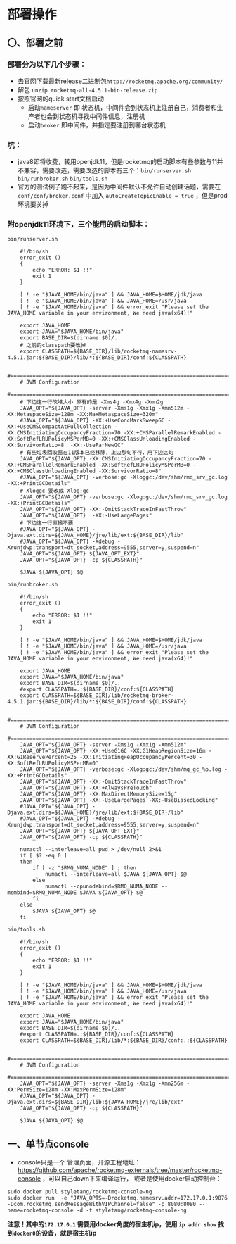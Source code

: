 # 部署操作

## 〇、部署之前
### 部署分为以下几个步骤：
* 去官网下载最新release二进制包```http://rocketmq.apache.org/community/```
* 解包 ```unzip rocketmq-all-4.5.1-bin-release.zip```
* 按照官网的quick start文档启动
    * 启动```nameserver``` 即 状态机，中间件会到状态机上注册自己，消费者和生产者也会到状态机寻找中间件信息，注册机
    * 启动```broker``` 即中间件，并指定要注册到哪台状态机

### 坑：
* java8即将收费，转用openjdk11，但是rocketmq的启动脚本有些参数与11并不兼容，需要改造，需要改造的脚本有三个：```bin/runserver.sh``` ```bin/runbroker.sh``` ```bin/tools.sh```
* 官方的测试例子跑不起来，是因为中间件默认不允许自动创建话题，需要在```conf/conf/broker.conf``` 中加入 ```autoCreateTopicEnable = true``` ，但是prod环境要关掉
### 附openjdk11环境下，三个能用的启动脚本：
```bin/runserver.sh```
```shell
    #!/bin/sh
    error_exit ()
    {
        echo "ERROR: $1 !!"
        exit 1
    }
    
    [ ! -e "$JAVA_HOME/bin/java" ] && JAVA_HOME=$HOME/jdk/java
    [ ! -e "$JAVA_HOME/bin/java" ] && JAVA_HOME=/usr/java
    [ ! -e "$JAVA_HOME/bin/java" ] && error_exit "Please set the JAVA_HOME variable in your environment, We need java(x64)!"
    
    export JAVA_HOME
    export JAVA="$JAVA_HOME/bin/java"
    export BASE_DIR=$(dirname $0)/..
    # 之前的classpath要改掉
    export CLASSPATH=${BASE_DIR}/lib/rocketmq-namesrv-4.5.1.jar:${BASE_DIR}/lib/*:${BASE_DIR}/conf:${CLASSPATH}
    
    #===========================================================================================
    # JVM Configuration
    #===========================================================================================
    # 下边这一行改堆大小 原有的是 -Xms4g -Xmx4g -Xmn2g
    JAVA_OPT="${JAVA_OPT} -server -Xms1g -Xmx1g -Xmn512m -XX:MetaspaceSize=128m -XX:MaxMetaspaceSize=320m"
    #JAVA_OPT="${JAVA_OPT} -XX:+UseConcMarkSweepGC -XX:+UseCMSCompactAtFullCollection -XX:CMSInitiatingOccupancyFraction=70 -XX:+CMSParallelRemarkEnabled -XX:SoftRefLRUPolicyMSPerMB=0 -XX:+CMSClassUnloadingEnabled -XX:SurvivorRatio=8  -XX:-UseParNewGC"
    # 有些垃圾回收器在11版本已经移除，上边那句不行，用下边这句
    JAVA_OPT="${JAVA_OPT} -XX:CMSInitiatingOccupancyFraction=70 -XX:+CMSParallelRemarkEnabled -XX:SoftRefLRUPolicyMSPerMB=0 -XX:+CMSClassUnloadingEnabled -XX:SurvivorRatio=8"
    #JAVA_OPT="${JAVA_OPT} -verbose:gc -Xloggc:/dev/shm/rmq_srv_gc.log -XX:+PrintGCDetails"
    # Xloggc 要改成 Xlog:gc
    JAVA_OPT="${JAVA_OPT} -verbose:gc -Xlog:gc:/dev/shm/rmq_srv_gc.log -XX:+PrintGCDetails"
    JAVA_OPT="${JAVA_OPT} -XX:-OmitStackTraceInFastThrow"
    JAVA_OPT="${JAVA_OPT}  -XX:-UseLargePages"
    # 下边这一行直接不要
    #JAVA_OPT="${JAVA_OPT} -Djava.ext.dirs=${JAVA_HOME}/jre/lib/ext:${BASE_DIR}/lib"
    #JAVA_OPT="${JAVA_OPT} -Xdebug -Xrunjdwp:transport=dt_socket,address=9555,server=y,suspend=n"
    JAVA_OPT="${JAVA_OPT} ${JAVA_OPT_EXT}"
    JAVA_OPT="${JAVA_OPT} -cp ${CLASSPATH}"
    
    $JAVA ${JAVA_OPT} $@
```
```bin/runbroker.sh```
```shell
    #!/bin/sh
    error_exit ()
    {
        echo "ERROR: $1 !!"
        exit 1
    }
    
    [ ! -e "$JAVA_HOME/bin/java" ] && JAVA_HOME=$HOME/jdk/java
    [ ! -e "$JAVA_HOME/bin/java" ] && JAVA_HOME=/usr/java
    [ ! -e "$JAVA_HOME/bin/java" ] && error_exit "Please set the JAVA_HOME variable in your environment, We need java(x64)!"
    
    export JAVA_HOME
    export JAVA="$JAVA_HOME/bin/java"
    export BASE_DIR=$(dirname $0)/..
    #export CLASSPATH=.:${BASE_DIR}/conf:${CLASSPATH}
    export CLASSPATH=${BASE_DIR}/lib/rocketmq-broker-4.5.1.jar:${BASE_DIR}/lib/*:${BASE_DIR}/conf:${CLASSPATH}
    
    #===========================================================================================
    # JVM Configuration
    #===========================================================================================
    JAVA_OPT="${JAVA_OPT} -server -Xms1g -Xmx1g -Xmn512m"
    JAVA_OPT="${JAVA_OPT} -XX:+UseG1GC -XX:G1HeapRegionSize=16m -XX:G1ReservePercent=25 -XX:InitiatingHeapOccupancyPercent=30 -XX:SoftRefLRUPolicyMSPerMB=0"
    JAVA_OPT="${JAVA_OPT} -verbose:gc -Xlog:gc:/dev/shm/mq_gc_%p.log -XX:+PrintGCDetails"
    JAVA_OPT="${JAVA_OPT} -XX:-OmitStackTraceInFastThrow"
    JAVA_OPT="${JAVA_OPT} -XX:+AlwaysPreTouch"
    JAVA_OPT="${JAVA_OPT} -XX:MaxDirectMemorySize=15g"
    JAVA_OPT="${JAVA_OPT} -XX:-UseLargePages -XX:-UseBiasedLocking"
    #JAVA_OPT="${JAVA_OPT} -Djava.ext.dirs=${JAVA_HOME}/jre/lib/ext:${BASE_DIR}/lib"
    #JAVA_OPT="${JAVA_OPT} -Xdebug -Xrunjdwp:transport=dt_socket,address=9555,server=y,suspend=n"
    JAVA_OPT="${JAVA_OPT} ${JAVA_OPT_EXT}"
    JAVA_OPT="${JAVA_OPT} -cp ${CLASSPATH}"
    
    numactl --interleave=all pwd > /dev/null 2>&1
    if [ $? -eq 0 ]
    then
        if [ -z "$RMQ_NUMA_NODE" ] ; then
            numactl --interleave=all $JAVA ${JAVA_OPT} $@
        else
            numactl --cpunodebind=$RMQ_NUMA_NODE --membind=$RMQ_NUMA_NODE $JAVA ${JAVA_OPT} $@
        fi
    else
        $JAVA ${JAVA_OPT} $@
    fi
```
```bin/tools.sh```
```shell
    #!/bin/sh
    error_exit ()
    {
        echo "ERROR: $1 !!"
        exit 1
    }
    
    [ ! -e "$JAVA_HOME/bin/java" ] && JAVA_HOME=$HOME/jdk/java
    [ ! -e "$JAVA_HOME/bin/java" ] && JAVA_HOME=/usr/java
    [ ! -e "$JAVA_HOME/bin/java" ] && error_exit "Please set the JAVA_HOME variable in your environment, We need java(x64)!"
    
    export JAVA_HOME
    export JAVA="$JAVA_HOME/bin/java"
    export BASE_DIR=$(dirname $0)/..
    #export CLASSPATH=.:${BASE_DIR}/conf:${CLASSPATH}
    export CLASSPATH=${BASE_DIR}/lib/*:${BASE_DIR}/conf:.:${CLASSPATH}
    
    #===========================================================================================
    # JVM Configuration
    #===========================================================================================
    JAVA_OPT="${JAVA_OPT} -server -Xms1g -Xmx1g -Xmn256m -XX:PermSize=128m -XX:MaxPermSize=128m"
    #JAVA_OPT="${JAVA_OPT} -Djava.ext.dirs=${BASE_DIR}/lib:${JAVA_HOME}/jre/lib/ext"
    JAVA_OPT="${JAVA_OPT} -cp ${CLASSPATH}"
    
    $JAVA ${JAVA_OPT} $@
```

## 一、单节点console
* console只是一个 管理页面，开源工程地址：https://github.com/apache/rocketmq-externals/tree/master/rocketmq-console ，可以自己down下来编译运行，
或者是使用docker启动控制台：
```shell
sudo docker pull styletang/rocketmq-console-ng
sudo docker run  -e "JAVA_OPTS=-Drocketmq.namesrv.addr=172.17.0.1:9876 -Dcom.rocketmq.sendMessageWithVIPChannel=false" -p 8080:8080 --name=rocketmq-console -d -t styletang/rocketmq-console-ng
```
**注意！其中的```172.17.0.1``` 需要用docker角度的宿主机ip，使用 ```ip addr show``` 找到```docker0```的设备，就是宿主机ip**